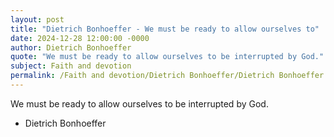 ```yaml
---
layout: post
title: "Dietrich Bonhoeffer - We must be ready to allow ourselves to"
date: 2024-12-28 12:00:00 -0000
author: Dietrich Bonhoeffer
quote: "We must be ready to allow ourselves to be interrupted by God."
subject: Faith and devotion
permalink: /Faith and devotion/Dietrich Bonhoeffer/Dietrich Bonhoeffer - We must be ready to allow ourselves to
---
```


We must be ready to allow ourselves to be interrupted by God.

- Dietrich Bonhoeffer
